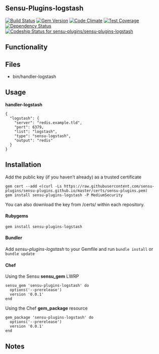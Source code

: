 ## Sensu-Plugins-logstash

[![Build Status](https://travis-ci.org/sensu-plugins/sensu-plugins-logstash.svg?branch=master)](https://travis-ci.org/sensu-plugins/sensu-plugins-logstash)
[![Gem Version](https://badge.fury.io/rb/sensu-plugins-logstash.svg)](http://badge.fury.io/rb/sensu-plugins-logstash)
[![Code Climate](https://codeclimate.com/github/sensu-plugins/sensu-plugins-logstash/badges/gpa.svg)](https://codeclimate.com/github/sensu-plugins/sensu-plugins-logstash)
[![Test Coverage](https://codeclimate.com/github/sensu-plugins/sensu-plugins-logstash/badges/coverage.svg)](https://codeclimate.com/github/sensu-plugins/sensu-plugins-logstash)
[![Dependency Status](https://gemnasium.com/sensu-plugins/sensu-plugins-logstash.svg)](https://gemnasium.com/sensu-plugins/sensu-plugins-logstash)
[ ![Codeship Status for sensu-plugins/sensu-plugins-logstash](https://codeship.com/projects/a27fccf0-db96-0132-cb23-0eed4ec53b27/status?branch=master)](https://codeship.com/projects/79668)

## Functionality

## Files
 * bin/handler-logstash

## Usage

**handler-logstash**
```
{
  "logstash": {
    "server": "redis.example.tld",
    "port": 6379,
    "list": "logstash",
    "type": "sensu-logstash",
    "output": "redis"
  }
}
```
## Installation

Add the public key (if you haven’t already) as a trusted certificate

```
gem cert --add <(curl -Ls https://raw.githubusercontent.com/sensu-plugins/sensu-plugins.github.io/master/certs/sensu-plugins.pem)
gem install sensu-plugins-logstash -P MediumSecurity
```

You can also download the key from /certs/ within each repository.

#### Rubygems

`gem install sensu-plugins-logstash`

#### Bundler

Add *sensu-plugins-logstash* to your Gemfile and run `bundle install` or `bundle update`

#### Chef

Using the Sensu **sensu_gem** LWRP
```
sensu_gem 'sensu-plugins-logstash' do
  options('--prerelease')
  version '0.0.1'
end
```

Using the Chef **gem_package** resource
```
gem_package 'sensu-plugins-logstash' do
  options('--prerelease')
  version '0.0.1'
end
```

## Notes
